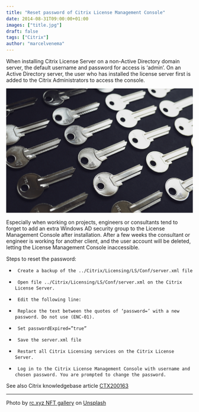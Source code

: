 ```yaml
---
title: "Reset password of Citrix License Management Console"
date: 2014-08-31T09:00:00+01:00
images: ["title.jpg"]
draft: false
tags: ["Citrix"]
author: "marcelvenema"
---
```


When installing Citrix License Server on a non-Active Directory domain server, the default username and password for access is ‘admin’. On an Active Directory server, the user who has installed the license server first is added to the Citrix Administrators to access the console.

![Citrix License Console](title.jpg)

Especially when working on projects, engineers or consultants tend to forget to add an extra Windows AD security group to the License Management Console after installation. After a few weeks the consultant or engineer is working for another client, and the user account will be deleted, letting the License Management Console inaccessible.


Steps to reset the password:

-      Create a backup of the ../Citrix/Licensing/LS/Conf/server.xml file

-      Open file ../Citrix/Licensing/LS/Conf/server.xml on the Citrix License Server.

-      Edit the following line:

-      Replace the text between the quotes of ‘password=’ with a new password. Do not use (ENC-01).

-      Set passwordExpired=”true”

-      Save the server.xml file

-      Restart all Citrix Licensing services on the Citrix License Server.

-      Log in to the Citrix License Management Console with username and chosen password. You are prompted to change the password.


See also Citrix knowledgebase article [CTX200163](http://support.citrix.com/article/CTX200163)

---
Photo by <a href="https://unsplash.com/@moneyphotos?utm_content=creditCopyText&utm_medium=referral&utm_source=unsplash">rc.xyz NFT gallery</a> on <a href="https://unsplash.com/photos/a-bunch-of-keys-sitting-on-top-of-a-table-q7h8LVeUgFU?utm_content=creditCopyText&utm_medium=referral&utm_source=unsplash">Unsplash</a>
  